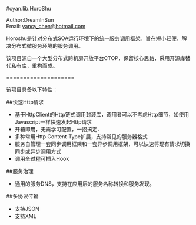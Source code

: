 #cyan.lib.HoroShu

Author:DreamInSun<br/>
Email: yancy_chen@hotmail.com<br/>

Horoshu是针对分布式SOA运行环境下的统一服务调用框架。旨在短小轻便，解决分布式微服务环境的服务调用。

该项目源自一个大型分布式跨机房开放平台CTOP，保留核心思路，采用开源库替代私有库，重构而成。

====================

该项目具备以下特性：

##快速Http请求
<ul>
<li>基于HttpClient的Http链式调用封装库，调用者可以不考虑Http细节，如使用Javascript一样快速发起Http请求</li>
<li>开箱即用，无需学习配置，一招搞定．</li>
<li>多种常用Http Content-Type扩展，支持常见的服务器格式</li>
<li>服务自管理一套同步调用框架和一套异步调用框架，可以快速将现有请求切换同步或异步调用方式</li>
<li>调用全过程可插入Hook</li>
</ul>

##服务治理
<ul>
<li>通用的服务DNS，支持在应用层的服务名称转换和服务发现。</li>

</ul>

##多协议传输
<ul>
<li>支持JSON</li>
<li>支持XML</li>
</ul>





